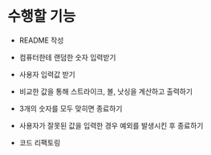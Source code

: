 # 수행할 기능

- README 작성

- 컴퓨터한테 랜덤한 숫자 입력받기

- 사용자 입력값 받기

- 비교한 값을 통해 스트라이크, 볼, 낫싱을 계산하고 출력하기

- 3개의 숫자를 모두 맞히면 종료하기

- 사용자가 잘못된 값을 입력한 경우 예외를 발생시킨 후 종료하기

- 코드 리팩토링
